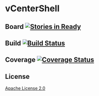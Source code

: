 # vCenterShell  

## Board [![Stories in Ready](https://badge.waffle.io/QualiSystems/vCenterShell.svg?label=ready&title=Ready)](http://waffle.io/QualiSystems/vCenterShell)

## Build [![Build Status](https://travis-ci.org/QualiSystems/vCenterShell.svg?branch=master)](https://travis-ci.org/QualiSystems/vCenterShell)

## Coverage [![Coverage Status](https://coveralls.io/repos/QualiSystems/vCenterShell/badge.svg?branch=develop&service=github)](https://coveralls.io/github/QualiSystems/vCenterShell?branch=develop)

## License
[Apache License 2.0](https://github.com/QualiSystems/vCenterShell/blob/master/LICENSE)


